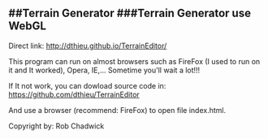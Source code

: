 ##Terrain Generator
###Terrain Generator use WebGL
---
Direct link: http://dthieu.github.io/TerrainEditor/

This program can run on almost browsers such as FireFox (I used to run on it and It worked), Opera, IE,... 
Sometime you'll wait a lot!!! 

If It not work, you can dowload source code in: https://github.com/dthieu/TerrainEditor

And use a browser (recommend: FireFox) to open file index.html.

Copyright by: Rob Chadwick
